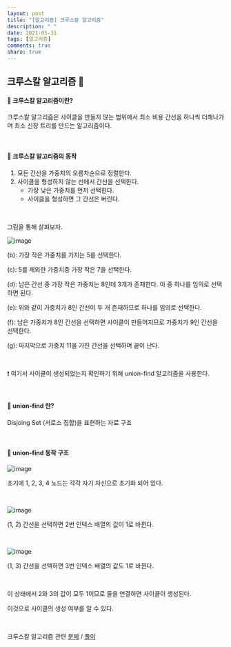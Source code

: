 ```yaml
---
layout: post
title: "[알고리즘] 크루스칼 알고리즘"
description: " "
date: 2021-05-31
tags: [알고리즘]
comments: true
share: true
---
```



## 크루스칼 알고리즘 🤯

#### 🐍 크루스칼 알고리즘이란?

크루스칼 알고리즘은 사이클을 만들지 않는 범위에서 최소 비용 간선을 하나씩 더해나가며 최소 신장 트리를 만드는 알고리즘이다.

<br/>

#### 🐍 크루스칼 알고리즘의 동작

1. 모든 간선을 가중치의 오름차순으로 정렬한다.
2. 사이클을 형성하지 않는 선에서 간선을 선택한다.
   * 가장 낮은 가중치를 먼저 선택한다.
   * 사이클을 형성하면 그 간선은 버린다.

<br/>

그림을 통해 살펴보자.

![image](https://user-images.githubusercontent.com/64277114/114529992-7efc9d00-9c85-11eb-9250-76f9cd4e26b8.png)

(b): 가장 작은 가중치를 가지는 5를 선택한다.

(c): 5를 제외한 가중치중 가장 작은 7을 선택한다. 

(d): 남은 간선 중 가장 작은 가중치는 8인데 3개가 존재한다. 이 중 하나를 임의로 선택하면 된다.

(e): 위와 같이 가중치가 8인 간선이 두 개 존재하므로 하나를 임의로 선택한다.

(f): 남은 가중치가 8인 간선을 선택하면 사이클이 만들어지므로 가중치가 9인 간선을 선택한다.

(g): 마지막으로 가중치 11을 가진 간선을 선택하며 끝이 난다.

<br/>

❗ 여기서 사이클이 생성되었는지 확인하기 위해 union-find 알고리즘을 사용한다.

<br/>

#### 🐍 union-find 란?

Disjoing Set (서로소 집합)을 표현하는 자료 구조

<br/>

#### 🐍 union-find 동작 구조

![image](https://user-images.githubusercontent.com/64277114/114543387-18cb4680-9c94-11eb-95e0-1e29fc793457.png)

초기에 1, 2, 3, 4 노드는 각각 자기 자신으로 초기화 되어 있다.

<br/>

![image](https://user-images.githubusercontent.com/64277114/114543650-6f388500-9c94-11eb-9626-df7f9187ef86.png)

(1, 2) 간선을 선택하면 2번 인덱스 배열의 값이 1로 바뀐다.

<br/>

![image](https://user-images.githubusercontent.com/64277114/114553373-88dfc980-9ca0-11eb-9a09-a9b287b82327.png)

(1, 3) 간선을 선택하면 3번 인덱스 배열의 값도 1로 바뀐다.

<br/>

이 상태에서 2와 3의 값이 모두 1이므로 둘을 연결하면 사이클이 생성된다.

이것으로 사이클의 생성 여부를 알 수 있다.

<br/>

크루스칼 알고리즘 관련 [문제](https://www.acmicpc.net/problem/1197) / [풀이](https://blog.naver.com/o____ri/222308968101)